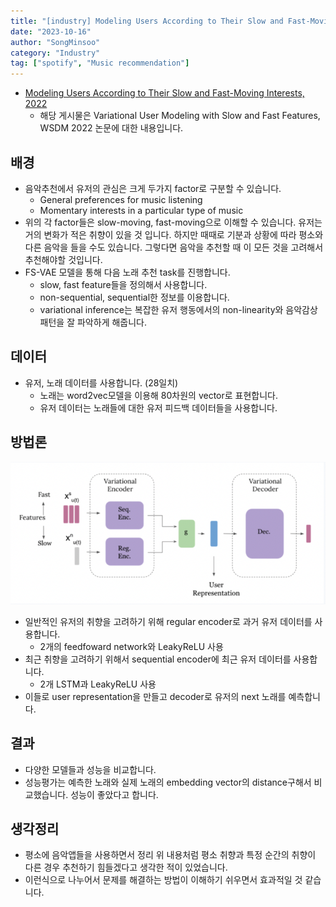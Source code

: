 ```yaml
---
title: "[industry] Modeling Users According to Their Slow and Fast-Moving Interests, 2022"
date: "2023-10-16"
author: "SongMinsoo"
category: "Industry"
tag: ["spotify", "Music recommendation"]
---
```


- [Modeling Users According to Their Slow and Fast-Moving Interests, 2022](https://research.atspotify.com/2022/02/modeling-users-according-to-their-slow-and-fast-moving-interests/)
  - 해당 게시물은 Variational User Modeling with Slow and Fast Features, WSDM 2022 논문에 대한 내용입니다.

## 배경
- 음악추천에서 유저의 관심은 크게 두가지 factor로 구분할 수 있습니다.
  - General preferences for music listening
  - Momentary interests in a particular type of music
- 위의 각 factor들은 slow-moving, fast-moving으로 이해할 수 있습니다. 유저는 거의 변화가 적은 취향이 있을 것 입니다. 하지만 때때로 기분과 상황에 따라 평소와 다른 음악을 들을 수도 있습니다. 그렇다면 음악을 추천할 때 이 모든 것을 고려해서 추천해야할 것입니다.
- FS-VAE 모델을 통해 다음 노래 추천 task를 진행합니다.
  - slow, fast feature들을 정의해서 사용합니다.
  - non-sequential, sequential한 정보를 이용합니다.
  - variational inference는 복잡한 유저 행동에서의 non-linearity와 음악감상 패턴을 잘 파악하게 해줍니다.

## 데이터
- 유저, 노래 데이터를 사용합니다. (28일치)
  - 노래는 word2vec모델을 이용해 80차원의 vector로 표현합니다.
  - 유저 데이터는 노래들에 대한 유저 피드백 데이터들을 사용합니다.

## 방법론
![img](../../image/image_industry/spotify/spotify_2.png)

- 일반적인 유저의 취향을 고려하기 위해 regular encoder로 과거 유저 데이터를 사용합니다.
  - 2개의 feedfoward network와 LeakyReLU 사용
- 최근 취향을 고려하기 위해서 sequential encoder에 최근 유저 데이터를 사용합니다.
  - 2개 LSTM과 LeakyReLU 사용
- 이들로 user representation을 만들고 decoder로 유저의 next 노래를 예측합니다.

## 결과
- 다양한 모델들과 성능을 비교합니다.
- 성능평가는 예측한 노래와 실제 노래의 embedding vector의 distance구해서 비교했습니다. 성능이 좋았다고 합니다.

## 생각정리
- 평소에 음악앱들을 사용하면서 정리 위 내용처럼 평소 취향과 특정 순간의 취향이 다른 경우 추천하기 힘들겠다고 생각한 적이 있었습니다.
- 이런식으로 나누어서 문제를 해결하는 방법이 이해하기 쉬우면서 효과적일 것 같습니다.